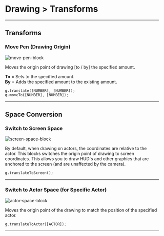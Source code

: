 # Drawing > Transforms

***

## Transforms

### <a name="draw-transtoby"></a> Move Pen (Drawing Origin)

![move-pen-block](http://static.stencyl.com/pedia2/block-images/9%20-%20Drawing/2%20-%20Transforms/draw-transtoby.png)

Moves the origin point of drawing [to / by] the specified amount.

**To** = Sets to the specified amount.<br/>
**By** = Adds the specified amount to the existing amount.

```
g.translate([NUMBER], [NUMBER]);
g.moveTo([NUMBER], [NUMBER]);
```

***

## Space Conversion

### <a name="to-screen-space"></a> Switch to Screen Space

![screen-space-block](http://static.stencyl.com/pedia2/block-images/9%20-%20Drawing/2%20-%20Transforms/to-screen-space.png)

By default, when drawing on actors, the coordinates are relative to the actor. This blocks switches the origin point of drawing to screen coordinates. This allows you to draw HUD's and other graphics that are anchored to the screen (and are unaffected by the camera).

```
g.translateToScreen();
```

***

### <a name="to-local-space"></a> Switch to Actor Space (for Specific Actor)

![actor-space-block](http://static.stencyl.com/pedia2/block-images/9%20-%20Drawing/2%20-%20Transforms/to-local-space.png)

Moves the origin point of the drawing to match the position of the specified actor.

```
g.translateToActor([ACTOR]);
```

***
